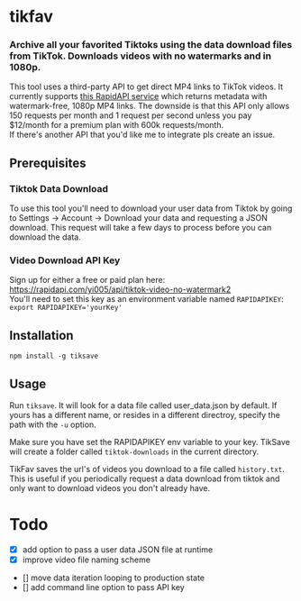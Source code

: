 # tikfav
### Archive all your favorited Tiktoks using the data download files from TikTok. Downloads videos with no watermarks and in 1080p.

This tool uses a third-party API to get direct MP4 links to TikTok videos. It currently supports [this RapidAPI service](https://rapidapi.com/yi005/api/tiktok-video-no-watermark2) which returns metadata with watermark-free, 1080p MP4 links. The downside is that this API only allows 150 requests per month and 1 request per second unless you pay $12/month for a premium plan with 600k requests/month.  
If there's another API that you'd like me to integrate pls create an issue.

## Prerequisites 

### Tiktok Data Download
To use this tool you'll need to download your user data from Tiktok by going to Settings -> Account -> Download your data and requesting a JSON download. This request will take a few days to process before you can download the data.

### Video Download API Key

Sign up for either a free or paid plan here: https://rapidapi.com/yi005/api/tiktok-video-no-watermark2  
You'll need to set this key as an environment variable named `RAPIDAPIKEY`:  
`export RAPIDAPIKEY='yourKey'`

## Installation  
`npm install -g tiksave`

## Usage  
Run `tiksave`. It will look for a data file called user_data.json by default. If yours has a different name, or resides in a different directroy, specify the path with the `-u` option.

Make sure you have set the RAPIDAPIKEY env variable to your key. TikSave will create a folder called `tiktok-downloads` in the current directory.

TikFav saves the url's of videos you download to a file called `history.txt`. This is useful if you periodically request a data download from tiktok and only want to download videos you don't already have.

# Todo

- [x] add option to pass a user data JSON file at runtime
- [x] improve video file naming scheme
- [] move data iteration looping to production state
- [] add command line option to pass API key
